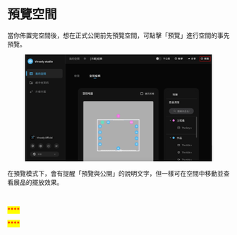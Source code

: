 # 預覽空間

當你佈置完空間後，想在正式公開前先預覽空間，可點擊「預覽」進行空間的事先預覽。&#x20;

<figure><img src="../.gitbook/assets/Frame 46 (1).png" alt=""><figcaption></figcaption></figure>

在預覽模式下，會有提醒「預覽與公開」的說明文字，但一樣可在空間中移動並查看展品的擺放效果。

<figure><img src="../.gitbook/assets/Frame 47.png" alt=""><figcaption></figcaption></figure>

<mark style="color:red;">****</mark>

<mark style="color:red;">****</mark>
